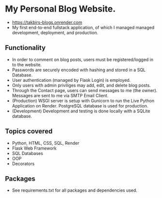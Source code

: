 # My Personal Blog Website.
* https://takbirs-blogs.onrender.com
* My first end-to-end fullstack application, of which I managed managed development, deployment, and production.


## Functionality
* In order to comment on blog posts, users must be registered/logged in to the website.
* Passwords are securely encoded with hashing and stored in a SQL Database.
* User authentication (managed by Flask Login) is employed.
* Only users with admin priviliges may add, edit, and delete blog posts.
* Through the Contact page, users can send messages to me (the owner). Messages are sent to me via SMTP Email Client.
* (Production) WSGI server is setup with Gunicorn to run the Live Python Application on Render. PostgreSQL database is used for production.
* (Development) Development and testing is done locally with a SQLite database.

## Topics covered

* Python, HTML, CSS, SQL, Render
* Flask Web Framework 
* SQL Databases
* OOP
* Decorators

## Packages
* See requirements.txt for all packages and dependencies used.
